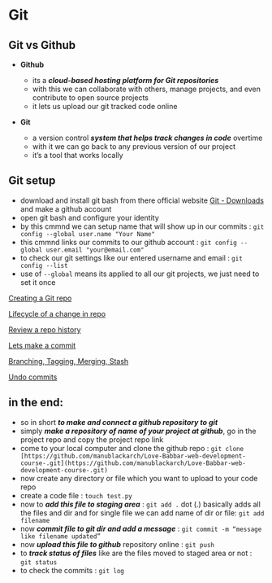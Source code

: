 # Git

## Git vs Github

- **Github**
    - its a ***cloud-based hosting platform for Git repositories***
    - with this we can collaborate with others, manage projects, and even contribute to open source projects
    - it lets us upload our git tracked code online
    
- **Git**
    - a version control ***system that helps track changes in code*** overtime
    - with it we can go back to any previous version of our project
    - it’s a tool that works locally

## Git setup

- download and install git bash from there official website [Git - Downloads](https://git-scm.com/downloads)  and make a github account
- open git bash and configure your identity
- by this cmmnd we can setup name that will show up in our commits : `git config --global user.name "Your Name"`
- this cmmnd links our commits to our github account : `git config --global user.email "your@email.com"`
- to check our git settings like our entered username and email : `git config --list`
- use of `--global` means its applied to all our git projects, we just need to set it once

[Creating a Git repo](Git_notes.md/Creating_a_Git_repo.md)

[Lifecycle of a change in repo](Git_notes.md/Lifecycle_of_Change_in_repo.md)

[Review a repo history](Git_notes.md/Review_a_repo_history.md)

[Lets make a commit ](Git_notes.md/Lets_make_a_commit.md)

[Branching, Tagging, Merging, Stash](Git_notes.md/Branching,Merging,Taging,Stashing.md)

[Undo commits](Git_notes.md/Undo_commits.md)

## in the end:

- so in short ***to make and connect a github repository to git***
- simply ***make a repository of name of your project at github***, go in the project repo and copy the project repo link
- come to your local computer and clone the github repo : `git clone [https://github.com/manublackarch/Love-Babbar-web-development-course-.git](https://github.com/manublackarch/Love-Babbar-web-development-course-.git)`
- now create any directory or file which you want to upload to your code repo
- create a code file : `touch test.py`
- now to ***add this file to staging area*** : `git add .`  dot (.) basically adds all the files and dir and for single file we can add name of dir or file: `git add filename`
- now ***commit file to git dir and add a message*** : `git commit -m “message like filename updated”`
- now ***upload this file to github*** repository online : `git push`
- to ***track status of files*** like are the files moved to staged area or not : `git status`
- to check the commits : `git log`
